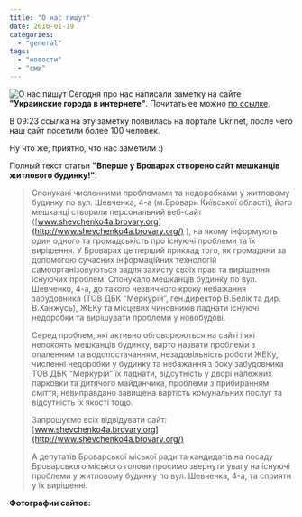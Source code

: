 ```yaml
---
title: "О нас пишут"
date: 2010-01-19
categories: 
  - "general"
tags: 
  - "новости"
  - "сми"
---
```


![О нас пишут](http://shevchenko4a.brovary.org/wp-content/uploads/2010/01/1244722497_qazet.jpg "О нас пишут") Сегодня про нас написали заметку на сайте **"Украинские города в интернете"**. Почитать ее можно [по ссылке](http://www.cityukraine.info/index.php?citynews=36139).

В 09:23 ссылка на эту заметку появилась на портале Ukr.net, после чего наш сайт посетили более 100 человек.

Ну что же, приятно, что нас заметили :)

<!--more-->

Полный текст статьи **"Вперше у Броварах створено сайт мешканців житлового будинку!"**:

> Спонукані численними проблемами та недоробками у житловому будинку по вул. Шевченка, 4-а (м.Бровари Київської області), його мешканці створили персональний веб-сайт ([www.shevchenko4a.brovary.org](http://www.shevchenko4a.brovary.org/) ), на якому інформують один одного та громадськість про існуючі проблеми та їх вирішення. У Броварах це перший приклад того, як громадяни за допомогою сучасних інформаційних технологій самоорганізовуються задля захисту своїх прав та вирішення існуючих проблем. Спонукало мешканців будинку по вул. Шевченко, 4-а, до такого незвичного кроку небажання забудовника (ТОВ ДБК “Меркурій”, ген.директор В.Белік та дир. В.Ханжусь), ЖЕКу та місцевих чиновників ладнати існуючі недоробки та вирішувати проблеми у новобудові.
> 
> Серед проблем, які активно обговорюються на сайті і які непокоять мешканців будинку, варто назвати проблеми з опаленням та водопостачанням, незадовільність роботи ЖЕКу, численні недоробки у будинку та небажання з боку забудовника ТОВ ДБК “Меркурій” їх ладнати, відсутність у дворі належних парковки та дитячого майданчика, проблеми з прибиранням сміття, невиправдано завищена вартість комунальних послуг та відсутність їх якості тощо.
> 
> Запрошуємо всіх відвідувати сайт: [www.shevchenko4a.brovary.org](http://www.shevchenko4a.brovary.org/)  
> 
> А депутатів Броварської міської ради та кандидатів на посаду Броварського міського голови просимо звернути увагу на існуючі проблеми у житловому будинку по вул. Шевченка, 4-а, та сприяти у їх вирішенні.

**Фотографии сайтов:** 

<script type="text/javascript">$(document).ready(function() { $("#container").pwi({ username: 'shevchenko4a.brovary.org', mode: 'album', album: 'AboutUs', thumbSize: 144, showAlbumDescription: false, showPhotoDate: false }); });</script>
